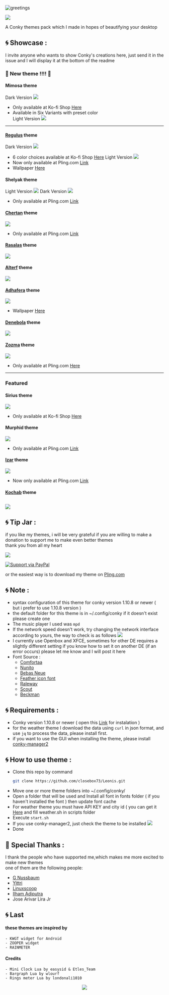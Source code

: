 ![greetings](/Asset/Leonis.png)

![](https://api.visitorbadge.io/api/VisitorHit?user=closebox73&repo=Leonis&countColor=%23A02C2C)

A Conky themes pack which I made in hopes of beautifying your desktop 

## :cyclone: Showcase :
I invite anyone who wants to show Conky's creations here, just send it in the issue and I will display it at the bottom of the readme

### :rocket: New theme !!!! :rocket:
#### Mimosa theme
Dark Version
![](/Asset/mimosa_dark.png)
- Only available at Ko-fi Shop [Here](https://ko-fi.com/s/1b99f5885f)
- Available in Six Variants with preset color<br />
Light Version
![](/Asset/mimosa_light.png)
----------------------------------------------------------------
#### [Regulus](/Regulus) theme
Dark Version
![](/Asset/regulus.png)
- 6 color choices available at Ko-fi Shop [Here](https://ko-fi.com/s/8ffe99091c)
Light Version
![](/Asset/regulus_light.png)
- Now only available at Pling.com [Link](https://www.pling.com/p/1832239/)
- Wallpaper [Here](https://unsplash.com/photos/GAg4h8_mPCs)
#### Shelyak theme
Light Version
![](/Asset/shelyak.png)
Dark Version
![](/Asset/shelyak_dark.png)
- Only available at Pling.com [Link](https://www.pling.com/p/1839849/)
#### [Chertan](/Chertan) theme
![](/Asset/chertan.png)
- Only available at Pling.com [Link](https://www.pling.com/p/1835142/)
#### [Rasalas](/Rasalas) theme
![](/Asset/rasalas.png)
#### [Alterf](/Alterf) theme
![](/Asset/alterf.png)
#### [Adhafera](/Adhafera) theme
![](/Asset/adhafera.png)
- Wallpaper [Here](https://unsplash.com/photos/EQ2srpKQkAU)
#### [Denebola](/Denebola) theme
![](/Asset/denebola.png)
#### [Zozma](/Zozma) theme
![](/Asset/Zozma.jpg)
- Only available at Pling.com [Here](https://www.pling.com/p/1832454/)
----------------------------------------------------------------
### Featured
#### Sirius theme
![](/Asset/sirius.png)
- Only available at Ko-fi Shop [Here](https://ko-fi.com/s/4f23c4e1e1)
#### Murphid theme
![](/Asset/murphid.png)
- Only available at Pling.com [Link](https://www.pling.com/p/1843842/)
#### [Izar](/Izar) theme
![](/Asset/izar.png)
- Now only available at Pling.com [Link](https://www.pling.com/p/1833103/)
#### [Kochab](/Kochab) theme
![](/Asset/kochab.png)
----------------------------------------------------------------

## :cyclone: Tip Jar :
if you like my themes, i will be very grateful if you are willing to make a donation to support me to make even better themes<br />
thank you from all my heart

[![](https://ko-fi.com/img/githubbutton_sm.svg)](https://ko-fi.com/closebox73)

[![Support via PayPal](https://cdn.rawgit.com/twolfson/paypal-github-button/1.0.0/dist/button.svg)](https://www.paypal.me/closebox73/)

or the easiest way is to download my theme on [Pling.com](https://www.pling.com/u/closebox73x) 

## :cyclone: Note :
- syntax configuration of this theme for conky version 1.10.8 or newer  ( but i prefer to use 1.10.8 version )
- the default folder for this theme is in ~/.config/conky if it doesn't exist please create one
- The music player I used was `mpd`
- If the network speed doesn't work, try changing the network interface according to yours, the way to check is as follows
	![](/Asset/Wlan.png)
- I currently use Openbox and XFCE, sometimes for other DE requires a slightly different setting
	if you know how to set it on another DE (if an error occurs) please let me know and I will post it here 
- Font Source :
	 - [Comfortaa](https://fonts.google.com/specimen/Comfortaa)
	 - [Nunito](https://fonts.google.com/specimen/Nunito)
	 - [Bebas Neue](https://fonts.google.com/specimen/Bebas+Neue)
	 - [Feather icon font](https://github.com/AT-UI/feather-font)
	 - [Raleway](https://fonts.google.com/specimen/Raleway)
	 - [Scout](https://www.dafontfree.io/scout-font-family/)
	 - [Beckman](https://www.dafont.com/beckman.font?l%5B%5D=10&l%5B%5D=1)

## :cyclone: Requirements :
- Conky version 1.10.8 or newer ( open this  [Link](https://github.com/brndnmtthws/conky) for instalation )
- for the weather theme I download the data using `curl` in json format, and use `jq` to process the data, please install first.
- if you want to use the GUI when installing the theme, please install [conky-manager2](https://github.com/zcot/conky-manager2)

## :cyclone: How to use theme :
- Clone this repo by command
  ```bash
  git clone https://github.com/closebox73/Leonis.git
  ```
- Move one or more theme folders into ~/.config/conky/
- Open a folder that will be used and Install all font in fonts folder ( if you haven't installed the font ) then update font cache
- For weather theme you must have API KEY and city id ( you can get it [Here](https://openweathermap.org) and fill weather.sh in scripts folder
- Execute `start.sh`
- If you use conky-manager2, just check the theme to be installed
	![](/Asset/CM2.png)
- Done

## :gift: Special Thanks :
I thank the people who have supported me,which makes me more excited to make new themes<br />
one of them are the following people:

- [G Nussbaum](https://github.com/gnussbaum67)
- [Yittri](https://github.com/yittri)
- [Linuxscoop](https://github.com/linuxscoop/)
- [Ilham Adiputra](https://github.com/ilham25/)
- Jose Arivar Lira Jr

## :cyclone: Last
#### these themes are inspired by
	- KWGT widget for Android
	- ZOOPER widget
	- RAINMETER
	
#### Credits
	- Mini Clock Lua by easysid & Etles_Team
	- Bargraph Lua by wlourf
	- Rings meter Lua by londonali1010
	
<p align="center"><a href="https://github.com/closebox73/Leonis/blob/master/LICENSE"><img src="https://img.shields.io/static/v1.svg?style=rounded-square&label=License&message=GNU GENERAL PUBLIC LICENSE v3&logoColor=white&logo=github&colorA=282C35&colorB=A02C2C"/></a></p>
